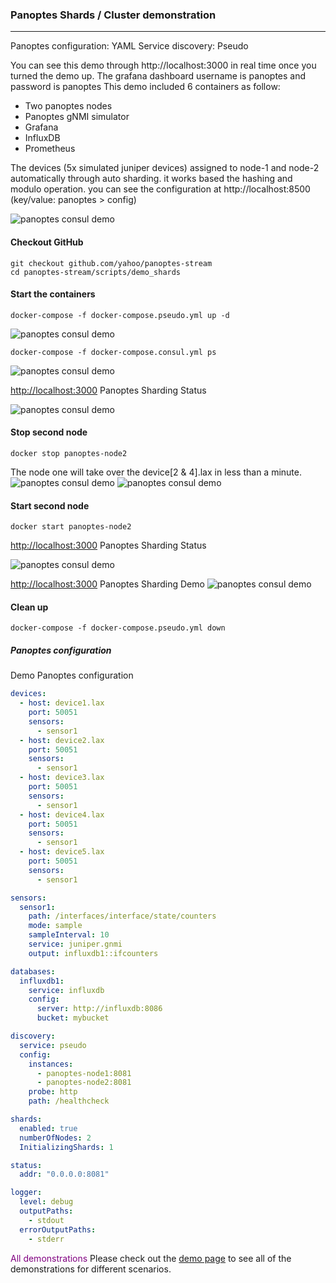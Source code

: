 ### Panoptes Shards / Cluster demonstration
---
Panoptes configuration: YAML 
Service discovery: Pseudo

You can see this demo through http://localhost:3000 in real time once you turned the demo up.
The grafana dashboard username is panoptes and password is panoptes
This demo included 6 containers as follow:
- Two panoptes nodes
- Panoptes gNMI simulator
- Grafana
- InfluxDB
- Prometheus


The devices (5x simulated juniper devices) assigned to node-1 and node-2 automatically through auto sharding. it works based the hashing and modulo operation. you can see the configuration at http://localhost:8500 (key/value: panoptes > config)

![panoptes consul demo](imgs/demo_shards_pseudo.png)
#### Checkout GitHub
```
git checkout github.com/yahoo/panoptes-stream
cd panoptes-stream/scripts/demo_shards
```
#### Start the containers
```console
docker-compose -f docker-compose.pseudo.yml up -d
```
![panoptes consul demo](imgs/demo_shards_pseudo_dc_up.png)
```console
docker-compose -f docker-compose.consul.yml ps
```
![panoptes consul demo](imgs/demo_shards_pseudo_dc_ps.png)

[http://localhost:3000](http://localhost:3000/d/2/panoptes-sharding-status?orgId=1&refresh=5s) Panoptes Sharding Status


![panoptes consul demo](imgs/demo_shards_gf_01.png)
#### Stop second node
```console
docker stop panoptes-node2
```
The node one will take over the device[2 & 4].lax in less than a minute.
![panoptes consul demo](imgs/demo_shards_pseudo_r.png)
![panoptes consul demo](imgs/demo_shards_gf_02.png)
#### Start second node
```console
docker start panoptes-node2
```
[http://localhost:3000](http://localhost:3000/d/2/panoptes-sharding-status?orgId=1&refresh=5s) Panoptes Sharding Status

![panoptes consul demo](imgs/demo_shards_gf_03.png)

[http://localhost:3000](http://localhost:3000/d/1/panoptes-sharding-demo?orgId=1&refresh=5s&from=now-5m&to=now) Panoptes Sharding Demo
![panoptes consul demo](imgs/demo_shards_graphs.png)

#### Clean up
```console
docker-compose -f docker-compose.pseudo.yml down
```



##### Panoptes configuration
Demo Panoptes configuration

```yaml
devices:
  - host: device1.lax
    port: 50051
    sensors:
      - sensor1
  - host: device2.lax
    port: 50051
    sensors:
      - sensor1
  - host: device3.lax
    port: 50051
    sensors:
      - sensor1
  - host: device4.lax
    port: 50051
    sensors:
      - sensor1
  - host: device5.lax
    port: 50051
    sensors:
      - sensor1

sensors:
  sensor1:
    path: /interfaces/interface/state/counters
    mode: sample
    sampleInterval: 10
    service: juniper.gnmi
    output: influxdb1::ifcounters

databases:
  influxdb1:
    service: influxdb
    config:
      server: http://influxdb:8086
      bucket: mybucket

discovery:
  service: pseudo
  config:
    instances:
      - panoptes-node1:8081
      - panoptes-node2:8081
    probe: http
    path: /healthcheck

shards:
  enabled: true
  numberOfNodes: 2
  InitializingShards: 1

status:
  addr: "0.0.0.0:8081"

logger:
  level: debug
  outputPaths:
    - stdout
  errorOutputPaths:
    - stderr
```

 <span style="color:purple">All demonstrations</span>
Please check out the [demo page](demo_list.md) to see all of the demonstrations for different scenarios. 